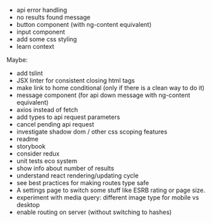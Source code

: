 - api error handling
- no results found message
- button component (with ng-content equivalent)
- input component
- add some css styling
- learn context

Maybe:
- add tslint
- JSX linter for consistent closing html tags
- make link to home conditional (only if there is a clean way to do it)
- message component (for api down message with ng-content equivalent)
- axios instead of fetch
- add types to api request parameters
- cancel pending api request
- investigate shadow dom / other css scoping features
- readme
- storybook
- consider redux
- unit tests eco system
- show info about number of results 
- understand react rendering/updating cycle
- see best practices for making routes type safe
- A settings page to switch some stuff like ESRB rating or page size.
- experiment with  media query: different image type for mobile vs desktop
- enable routing on server (without switching to hashes)
